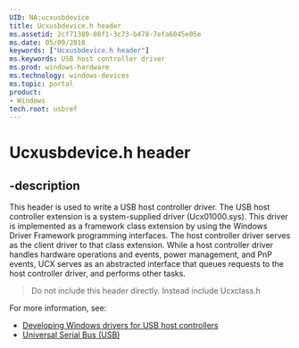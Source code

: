 ```yaml
---
UID: NA:ucxusbdevice
title: Ucxusbdevice.h header
ms.assetid: 2cf71389-08f1-3c73-b478-7efa6045e05e
ms.date: 05/09/2018
keywords: ["Ucxusbdevice.h header"]
ms.keywords: USB host controller driver
ms.prod: windows-hardware
ms.technology: windows-devices
ms.topic: portal
product:
- Windows
tech.root: usbref
---
```


# Ucxusbdevice.h header


## -description


This header is used to write a USB host controller driver. The USB host controller extension is a system-supplied driver (Ucx01000.sys). This driver is implemented as a framework class extension by using the Windows Driver Framework programming interfaces. The host controller driver serves as the client driver to that class extension. While a host controller driver handles hardware operations and events, power management, and PnP events, UCX serves as an abstracted interface that queues requests to the host controller driver, and performs other tasks.

> Do not include this header directly. Instead include Ucxclass.h

For more information, see:

- [Developing Windows drivers for USB host controllers](https://docs.microsoft.com/windows-hardware/drivers/usbcon/developing-windows-drivers-for-usb-host-controllers)
- [Universal Serial Bus (USB)](../_usbref/index.md)
